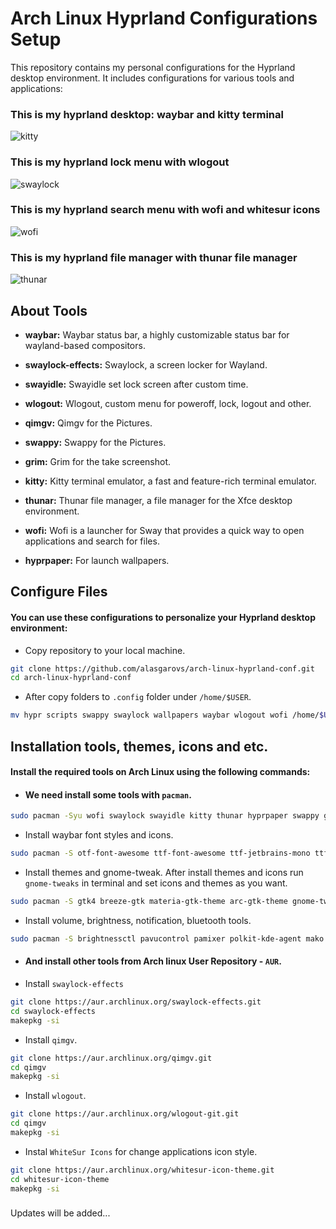 # Arch Linux Hyprland Configurations Setup

This repository contains my personal configurations for the Hyprland desktop environment. It includes configurations for various tools and applications:


### This is my hyprland desktop: waybar and kitty terminal
![kitty](https://github.com/alasgarovs/arch-linux-hyprland-conf/assets/70092601/496f4692-7110-48e5-b0bc-2169dcb3d9fc)




### This is my hyprland lock menu with wlogout
![swaylock](https://github.com/alasgarovs/arch-linux-hyprland-conf/assets/70092601/0ff9ed7b-7241-4e1a-989a-b1093aade4be)




### This is my hyprland search menu with wofi and whitesur icons
![wofi](https://github.com/alasgarovs/arch-linux-hyprland-conf/assets/70092601/68b495f7-1412-4cb2-9094-95cfbcf3d3a6)




### This is my hyprland file manager with thunar file manager
![thunar](https://github.com/alasgarovs/arch-linux-hyprland-conf/assets/70092601/b66d45e8-ba01-4d9d-b271-1065bccc2579)





## About Tools

- **waybar:**  Waybar status bar, a highly customizable status bar for wayland-based compositors.

- **swaylock-effects:**  Swaylock, a screen locker for Wayland.

- **swayidle:** Swayidle set lock screen after custom time.

- **wlogout:** Wlogout, custom menu for poweroff, lock, logout and other.

- **qimgv:** Qimgv for the Pictures.

- **swappy:** Swappy for the Pictures.

- **grim:** Grim for the take screenshot.

- **kitty:**  Kitty terminal emulator, a fast and feature-rich terminal emulator.

- **thunar:**  Thunar file manager, a file manager for the Xfce desktop environment.

- **wofi:**  Wofi is a launcher for Sway that provides a quick way to open applications and search for files.

- **hyprpaper:**  For launch wallpapers.


## Configure Files

#### You can use these configurations to personalize your Hyprland desktop environment:
 
- Copy repository to your local machine.
```bash
git clone https://github.com/alasgarovs/arch-linux-hyprland-conf.git
cd arch-linux-hyprland-conf
```

- After copy folders to ```.config``` folder under ```/home/$USER```.
```bash
mv hypr scripts swappy swaylock wallpapers waybar wlogout wofi /home/$USER/.config/
```


## Installation tools, themes, icons and etc.
   
#### Install the required tools on Arch Linux using the following commands:

- #### We need install some tools with ```pacman```.
```bash
sudo pacman -Syu wofi swaylock swayidle kitty thunar hyprpaper swappy grim slurp waybar
```
- Install waybar font styles and icons.
 ```bash
 sudo pacman -S otf-font-awesome ttf-font-awesome ttf-jetbrains-mono ttf-arimo-nerd
 ```
- Install themes and gnome-tweak. After install themes and icons run ```gnome-tweaks``` in terminal and set icons and themes as you want.
 ```bash
 sudo pacman -S gtk4 breeze-gtk materia-gtk-theme arc-gtk-theme gnome-tweaks
 ```
- Install volume, brightness, notification, bluetooth tools.
 ```bash
 sudo pacman -S brightnessctl pavucontrol pamixer polkit-kde-agent mako blueman bluez bluez-utils
 ```

- #### And install other tools from Arch linux User Repository - ```AUR```.
- Install ```swaylock-effects```
 ```bash
 git clone https://aur.archlinux.org/swaylock-effects.git
 cd swaylock-effects
 makepkg -si
 ```
- Install ```qimgv```.
 ```bash
 git clone https://aur.archlinux.org/qimgv.git
 cd qimgv
 makepkg -si
 ```
- Install ```wlogout```.
 ```bash
 git clone https://aur.archlinux.org/wlogout-git.git
 cd qimgv
 makepkg -si
 ```
- Instal ```WhiteSur Icons``` for change applications icon style.
 ```bash
 git clone https://aur.archlinux.org/whitesur-icon-theme.git
 cd whitesur-icon-theme
 makepkg -si
 ```

### 

Updates will be added...
